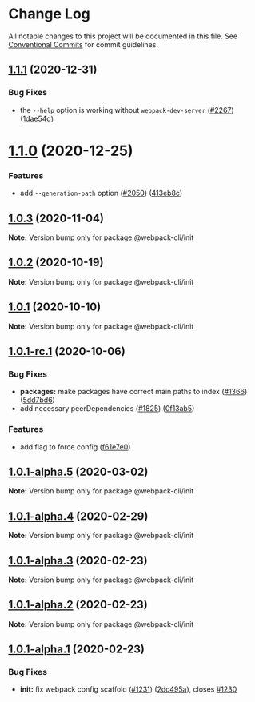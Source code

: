 # Change Log

All notable changes to this project will be documented in this file.
See [Conventional Commits](https://conventionalcommits.org) for commit guidelines.

## [1.1.1](https://github.com/webpack/webpack-cli/compare/@webpack-cli/init@1.1.0...@webpack-cli/init@1.1.1) (2020-12-31)

### Bug Fixes

-   the `--help` option is working without `webpack-dev-server` ([#2267](https://github.com/webpack/webpack-cli/issues/2267)) ([1dae54d](https://github.com/webpack/webpack-cli/commit/1dae54da94d3220437b9257efe512447023de1d3))

# [1.1.0](https://github.com/webpack/webpack-cli/compare/@webpack-cli/init@1.0.3...@webpack-cli/init@1.1.0) (2020-12-25)

### Features

-   add `--generation-path` option ([#2050](https://github.com/webpack/webpack-cli/issues/2050)) ([413eb8c](https://github.com/webpack/webpack-cli/commit/413eb8cf2add4978763a4c9ee6b983582685768b))

## [1.0.3](https://github.com/webpack/webpack-cli/compare/@webpack-cli/init@1.0.2...@webpack-cli/init@1.0.3) (2020-11-04)

**Note:** Version bump only for package @webpack-cli/init

## [1.0.2](https://github.com/webpack/webpack-cli/compare/@webpack-cli/init@1.0.1...@webpack-cli/init@1.0.2) (2020-10-19)

**Note:** Version bump only for package @webpack-cli/init

## [1.0.1](https://github.com/webpack/webpack-cli/compare/@webpack-cli/init@1.0.1-rc.1...@webpack-cli/init@1.0.1) (2020-10-10)

**Note:** Version bump only for package @webpack-cli/init

## [1.0.1-rc.1](https://github.com/webpack/webpack-cli/compare/@webpack-cli/init@1.0.1-alpha.5...@webpack-cli/init@1.0.1-rc.1) (2020-10-06)

### Bug Fixes

-   **packages:** make packages have correct main paths to index ([#1366](https://github.com/webpack/webpack-cli/issues/1366)) ([5dd7bd6](https://github.com/webpack/webpack-cli/commit/5dd7bd62046568481996e48328b15a335557f8ae))
-   add necessary peerDependencies ([#1825](https://github.com/webpack/webpack-cli/issues/1825)) ([0f13ab5](https://github.com/webpack/webpack-cli/commit/0f13ab5ddd9e28e5e7095721d086a58aebaf98a5))

### Features

-   add flag to force config ([f61e7e0](https://github.com/webpack/webpack-cli/commit/f61e7e0d1b03284d7333c4f0f38294460209a25d))

## [1.0.1-alpha.5](https://github.com/ematipico/webpack-cli/compare/@webpack-cli/init@1.0.1-alpha.4...@webpack-cli/init@1.0.1-alpha.5) (2020-03-02)

**Note:** Version bump only for package @webpack-cli/init

## [1.0.1-alpha.4](https://github.com/ematipico/webpack-cli/compare/@webpack-cli/init@1.0.1-alpha.3...@webpack-cli/init@1.0.1-alpha.4) (2020-02-29)

**Note:** Version bump only for package @webpack-cli/init

## [1.0.1-alpha.3](https://github.com/ematipico/webpack-cli/compare/@webpack-cli/init@1.0.1-alpha.2...@webpack-cli/init@1.0.1-alpha.3) (2020-02-23)

**Note:** Version bump only for package @webpack-cli/init

## [1.0.1-alpha.2](https://github.com/webpack/webpack-cli/compare/@webpack-cli/init@1.0.1-alpha.1...@webpack-cli/init@1.0.1-alpha.2) (2020-02-23)

**Note:** Version bump only for package @webpack-cli/init

## [1.0.1-alpha.1](https://github.com/webpack/webpack-cli/compare/@webpack-cli/init@1.0.1-alpha.0...@webpack-cli/init@1.0.1-alpha.1) (2020-02-23)

### Bug Fixes

-   **init:** fix webpack config scaffold ([#1231](https://github.com/webpack/webpack-cli/issues/1231)) ([2dc495a](https://github.com/webpack/webpack-cli/commit/2dc495a8d050d28478c6c2533d7839e9ff78d76c)), closes [#1230](https://github.com/webpack/webpack-cli/issues/1230)
